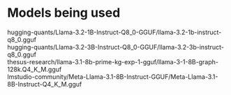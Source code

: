 # Models being used

hugging-quants/Llama-3.2-1B-Instruct-Q8_0-GGUF/llama-3.2-1b-instruct-q8_0.gguf  
hugging-quants/Llama-3.2-3B-Instruct-Q8_0-GGUF/llama-3.2-3b-instruct-q8_0.gguf  
thesus-research/llama-3.1-8b-prime-kg-exp-1-gguf/llama-3-1-8B-graph-128k.Q4_K_M.gguf  
lmstudio-community/Meta-Llama-3.1-8B-Instruct-GGUF/Meta-Llama-3.1-8B-Instruct-Q4_K_M.gguf
